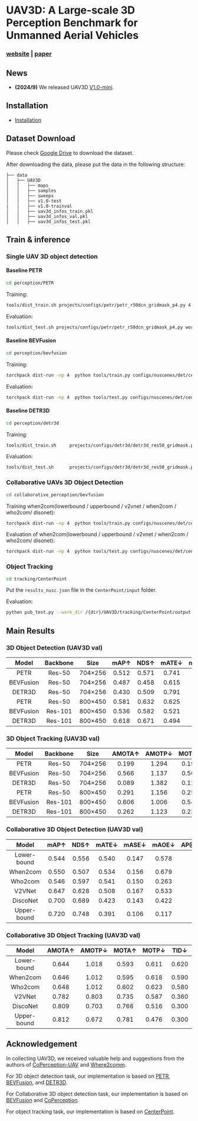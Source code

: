 # UAV3D: A Large-scale 3D Perception Benchmark for Unmanned Aerial Vehicles

### [website](https://huiyegit.github.io/UAV3D_Benchmark/) | [paper](https://github.com/huiyegit/UAV3D)

## News

- **(2024/9)** We released UAV3D [V1.0-mini](https://drive.google.com/file/d/1mXkTx4KZCLAadm2LCiFE9vKFhbbWJ7OZ/view?usp=share_link).


## Installation
- [Installation](./install.md)

## Dataset Download
Please check [Google Drive](https://drive.google.com/drive/folders/1dr0TSTDSmWV1FUn_kuXcrG_pMVoPpKuj?usp=share_link) to download the dataset.

After downloading the data, please put the data in the following structure:
```shell
├── data
│   ├── UAV3D
│   │   ├── maps
│   │   ├── samples
│   │   ├── sweeps
│   │   ├── v1.0-test
|   |   ├── v1.0-trainval
│   │   ├── uav3d_infos_train.pkl
│   │   ├── uav3d_infos_val.pkl
│   │   ├── uav3d_infos_test.pkl
```
## Train & inference
### Single UAV 3D object detection
#### Baseline PETR
```bash
cd perception/PETR
```
Training:
```bash
tools/dist_train.sh projects/configs/petr/petr_r50dcn_gridmask_p4.py 4 --work-dir work_dirs/petr_r50dcn_gridmask_p4/
```
Evaluation:
```bash
tools/dist_test.sh projects/configs/petr/petr_r50dcn_gridmask_p4.py work_dirs/petr_r50dcn_gridmask_p4/latest.pth 8 --eval bbox
```
#### Baseline BEVFusion
```bash
cd perception/bevfusion
```
Training:
```bash
torchpack dist-run -np 4  python tools/train.py configs/nuscenes/det/centerhead/lssfpn/camera/256x704/resnet/default.yaml    --run-dir runs/resnet50
```
Evaluation:
```bash
torchpack dist-run -np 4  python tools/test.py configs/nuscenes/det/centerhead/lssfpn/camera/256x704/resnet/default.yaml   runs/resnet50/epoch_24.pth   --eval bbox
```
#### Baseline DETR3D
```bash
cd perception/detr3d
```
Training:
```bash
tools/dist_train.sh     projects/configs/detr3d/detr3d_res50_gridmask.py   4  --work-dir      work_dirs/detr3d_res50_gridmask/
```
Evaluation:
```bash
tools/dist_test.sh      projects/configs/detr3d/detr3d_res50_gridmask.py     work_dirs/detr3d_res50_gridmask/epoch_24.pth  4  --eval bbox
```
### Collaborative UAVs 3D Object Detection
```bash
cd collaborative_perception/bevfusion
```
Training when2com(lowerbound / upperbound / v2vnet / when2com / who2com/ disonet):
```bash
torchpack dist-run -np 4  python tools/train.py configs/nuscenes/det/centerhead/lssfpn/camera/256x704/swint/when2com/default.yaml --model.encoders.camera.backbone.init_cfg.checkpoint pretrained/swint-nuimages-pretrained.pth    --run-dir runs/when2com
```
Evaluation of when2com(lowerbound / upperbound / v2vnet / when2com / who2com/ disonet):
```bash
torchpack dist-run -np 4  python tools/test.py configs/nuscenes/det/centerhead/lssfpn/camera/256x704/swint/when2com/default.yaml    runs/when2com/epoch_24.pth   --eval bbox
```
### Object Tracking

```bash
cd tracking/CenterPoint
```
Put the `results_nusc.json` file in the  `CenterPoint/input` folder.

Evaluation:
```bash
python pub_test.py --work_dir /{dir}/UAV3D/tracking/CenterPoint/output  --checkpoint    /{dir}/UAV3D/tracking/CenterPoint/input/results_nusc.json 
```



## Main Results
### 3D Object Detection (UAV3D val)


|  Model  | Backbone | Size  | mAP↑  | NDS↑  | mATE↓  | mASE↓  | mAOE↓  | Checkpoint  | Log  |
| :--: | :-------: | :--: | :--: | :--: | :--: | :--: | :--: | :--: | :--: |
| PETR | Res-50 | 704×256 |0.512|0.571|0.741|0.173|0.072| [link](https://drive.google.com/file/d/1pDLgIS-6OA6Si4yGImn8OJegF2AbNgxh/view?usp=share_link) |  [link](https://drive.google.com/file/d/1fmmWvvrl6hwi1W2me5__oVha0zYqYlvS/view?usp=share_link)  |  
|BEVFusion|Res-50|704×256 |0.487|0.458|0.615|0.152|1.000| [link](https://drive.google.com/file/d/1uu0YR-t5liOieJLAdk1AXZNt4THVKt4_/view?usp=share_link) |  [link](https://drive.google.com/file/d/1MbDSSkhctFnJ365sBuOwJEvyeacrQUjc/view?usp=share_link)  |     
|DETR3D| Res-50 | 704×256 |0.430|0.509|0.791|0.187|0.100| [link](https://drive.google.com/file/d/1DpLlBF_TGyx8_y7l2l6t3s7QUup_zTMi/view?usp=share_link) |  [link](https://drive.google.com/file/d/1UANQHSYV6d2uawqpuJCxmGdbeNQOr8mZ/view?usp=share_link)  |   
| PETR | Res-50 | 800×450 |0.581|0.632|0.625|0.160|0.064| [link](https://drive.google.com/file/d/1oEJHdoVcoGiIp50oRYzYo2JhbPgZ3KKJ/view?usp=share_link) |  [link](https://drive.google.com/file/d/1j3mfZsxnZ676bj_JqngRcgbMq9xqjWE5/view?usp=share_link)  |  
|BEVFusion|Res-101|800×450|0.536|0.582|0.521|0.154|0.343| [link](https://drive.google.com/file/d/1H48bOA6xGw6cYIitzC1yzRgnQAVEj0tO/view?usp=share_link) |  [link](https://drive.google.com/file/d/1IQjd5CDKWsAKQvJLBQcAAQy4dSfDUwez/view?usp=share_link)  |      
|DETR3D| Res-101 | 800×450|0.618|0.671|0.494|0.158|0.070| [link](https://drive.google.com/file/d/1B6V7OIcDwqOwJnrpom5dLmorMJPZQfbl/view?usp=share_link) |  [link](https://drive.google.com/file/d/1AnCHZzbEfQmehLR2U4Vlp1-0xsEhtAhZ/view?usp=share_link)  |  

### 3D Object Tracking (UAV3D val)


|  Model  | Backbone | Size  | AMOTA↑  | AMOTP↓  | MOTA↑  | MOTP↓  | TID↓  | LGD↓   | det_result  |Log  |
| :--: | :-------: | :--: | :--: | :--: | :--: | :--: | :--: | :--: | :--: | :--: |
| PETR | Res-50 | 704×256 |0.199|1.294|0.195|0.794|1.280|2.970|[link](https://drive.google.com/file/d/1J9S1v4fae_hxibFunr5jinC1-tMaN4mD/view?usp=share_link) |  [link](https://drive.google.com/file/d/1tn2B84iNh_xbHocW10hY2Z9PyOnZkKp1/view?usp=share_link)  |
|BEVFusion|Res-50|704×256 |0.566|1.137|0.501|0.695|0.790|1.600|[link](https://drive.google.com/file/d/1kxGvjVJ0vqYdEmz6KtLObB69V1qppnxb/view?usp=share_link) |  [link](https://drive.google.com/file/d/1FU95IKstfG31_aIefvYJtee_pOHhjCI3/view?usp=share_link)  |     
|DETR3D| Res-50 | 704×256 |0.089|1.382|0.121|0.800|1.540|3.530|[link](https://drive.google.com/file/d/1r8nIufMhK8v5cmsKb1rKcBGA9EbrTDRl/view?usp=share_link) |  [link](https://drive.google.com/file/d/1fxP1uivun7WS6wHFhMrOWk6ZrgU1m8pg/view?usp=share_link)  |    
| PETR | Res-50 | 800×450 |0.291|1.156|0.256|0.677|1.090|2.550|[link](https://drive.google.com/file/d/165Zm4khoLdyM7xon3HkMgGY0yNsYjOgB/view?usp=share_link) |  [link](https://drive.google.com/file/d/12CJzXVqowJ01z3NkdBcb5FQP9Lg6XjGr/view?usp=share_link)  |
|BEVFusion|Res-101|800×450|0.606|1.006|0.540|0.627|0.700|1.390|[link](https://drive.google.com/file/d/1TmTRpo29hScmOb5CSzEA5Gfw5J63WPfp/view?usp=share_link) |  [link](https://drive.google.com/file/d/1zPtCOAQ6LMwRdL8E8rTeLTHgCoxuyRGi/view?usp=share_link)  |      
|DETR3D| Res-101 | 800×450|0.262|1.123|0.238|0.561|1.140|2.720|[link](https://drive.google.com/file/d/1nCA-7OZOwBwUuxMP9yGG0HaCEr4a4pgK/view?usp=share_link) |  [link](https://drive.google.com/file/d/1O_e49NFGnY1USdev9B143TiI1klugAf4/view?usp=share_link)  |

### Collaborative 3D Object Detection (UAV3D val)


|  Model  | mAP↑  | NDS↑  | mATE↓  | mASE↓  | mAOE↓  |  AP@IoU=0.5↑  | AP@IoU=0.7↑  |Checkpoint  | Log  |
| :--: | :-------: | :--: | :--: | :--: | :--: | :--: | :--: | :--: | :--: |
|Lower-bound |0.544|0.556|0.540|0.147|0.578|0.457|0.140|[link](https://drive.google.com/file/d/1muByiSROz0vk9YLdb3K1rvlctX0yk-Nz/view?usp=share_link) |  [link](https://drive.google.com/file/d/1gjIMVmTno0ok_PbwN1V1lpdWDOgCodTd/view?usp=share_link)  |
|When2com|    0.550|0.507|0.534|0.156|0.679|0.461|0.166|[link](https://drive.google.com/file/d/1HA427BTDglHjz_R9u8kLtG86EG3emQZK/view?usp=share_link) |  [link](https://drive.google.com/file/d/1vRFqDvs0eycoKXCZhtGrsQTd9aOLM7TX/view?usp=share_link)  |
|Who2com|     0.546|0.597|0.541|0.150|0.263|0.453|0.141|[link](https://drive.google.com/file/d/1HA427BTDglHjz_R9u8kLtG86EG3emQZK/view?usp=share_link) |  [link](https://drive.google.com/file/d/1vRFqDvs0eycoKXCZhtGrsQTd9aOLM7TX/view?usp=share_link)  |
|V2VNet|      0.647|0.628|0.508|0.167|0.533|0.545|0.141|[link](https://drive.google.com/file/d/14x2PPqe4txDJioDB3zR8KTMX2ntP7L9E/view?usp=share_link) |  [link](https://drive.google.com/file/d/1sk98jB-yXY3-oQpjav4lAxFDP4m0zubx/view?usp=share_link)  |
|DiscoNet|    0.700|0.689|0.423|0.143|0.422|0.649|0.247|[link](https://drive.google.com/file/d/1soc1_kF1qO9aqEwJWKGZqiQ9KLFRywqR/view?usp=share_link) |  [link](https://drive.google.com/file/d/1lXqFlKGLLgYv19ZdwDkHCj4hZpF_IE2V/view?usp=share_link)  |
|Upper-bound| 0.720|0.748|0.391|0.106|0.117|0.673|0.316|[link](https://drive.google.com/file/d/1a159eOaqx7MesDkp1YbJU-r_v-_whbYR/view?usp=share_link) |  [link](https://drive.google.com/file/d/19YfvTPsY4zNc-kbfFBEx48APAebe_Nj9/view?usp=share_link)  |


### Collaborative 3D Object Tracking (UAV3D val)
|  Model  | AMOTA↑  | AMOTP↓  | MOTA↑  | MOTP↓  |  TID↓  |  LGD↓  |det_result  | Log  |  
| :--: | :-------: | :--: | :--: | :--: | :--: | :--: | :--: | :--:  |
|Lower-bound| 0.644|1.018|0.593|0.611|0.620|1.280|[link](https://drive.google.com/file/d/190--pUICJlqYOb3gX9XXYeI2npRF-vfv/view?usp=share_link) |  [link](https://drive.google.com/file/d/1yDn2MhndAWwMSb39dvVg6Wqwu8D7wFzI/view?usp=share_link)  |
|When2com|    0.646|1.012|0.595|0.618|0.590|1.200|[link](https://drive.google.com/file/d/1in9M8xSEw4r28l9oQ_22GkFLAMJ_4S4E/view?usp=share_link) |  [link](https://drive.google.com/file/d/1vxS-2gnQ468twiNqMFZG-msJraSxaahO/view?usp=share_link)  |
|Who2com|     0.648|1.012|0.602|0.623|0.580|1.200|[link](https://drive.google.com/file/d/1BFni14jf678aESLfe0W-HZMDvhfsl-Ac/view?usp=share_link) |  [link](https://drive.google.com/file/d/13Ysxn8nzUL_h9lpTriM-DBGUz3CeuAjV/view?usp=share_link)  |
|V2VNet|      0.782|0.803|0.735|0.587|0.360|0.710|[link](https://drive.google.com/file/d/1e1BRrOkK65jVD440UuiLjzBwA0xhpcPk/view?usp=share_link) |  [link](https://drive.google.com/file/d/13CJMbnJ8J8cnSvW1Sdse2iCTko1QzflW/view?usp=share_link)  |
|DiscoNet|    0.809|0.703|0.766|0.516|0.300|0.590|[link](https://drive.google.com/file/d/15eYDvOaK9ZT1wdrpWp9Tiv0VJBJ1HBFe/view?usp=share_link) |  [link](https://drive.google.com/file/d/1mGBG-htsuDYSiM_N3vx5JSZPspGcoPBd/view?usp=share_link)  |
|Upper-bound| 0.812|0.672|0.781|0.476|0.300|0.570|[link](https://drive.google.com/file/d/1WdPzloZd4a7j6SacO09WSSA5ZTuEvW0J/view?usp=share_link) |  [link](https://drive.google.com/file/d/13u4Z9jJ6LXoORFWCLYw76CTFg46PS1ST/view?usp=share_link)  |

## Acknowledgement
In collecting UAV3D, we received valuable help and suggestions from the authors of [CoPerception-UAV](https://siheng-chen.github.io/dataset/coperception-uav/) and [Where2comm](https://arxiv.org/abs/2209.12836).

For 3D object detection task, our implementation is based on [PETR](https://github.com/megvii-research/PETR/tree/main), [BEVFusion](https://github.com/mit-han-lab/bevfusion), and [DETR3D](https://github.com/WangYueFt/detr3d).

For Collaborative 3D object detection task, our implementation is based on [BEVFusion](https://github.com/mit-han-lab/bevfusion) and [CoPerception](https://github.com/coperception/coperception?tab=readme-ov-file).

For object tracking task, our implementation is based on [CenterPoint](https://github.com/tianweiy/CenterPoint).
